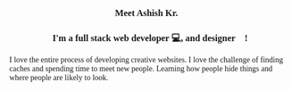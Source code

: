 <div style="font-family: 'calibri';">
<h3 align="center">
Meet Ashish Kr.👋
</h3>

<h3 align="center">
I'm a full stack web developer 💻, and designer 🎨!
</h3> 

I love the entire process of developing creative websites. I love the challenge of finding caches and spending time to meet new people. Learning how people hide things and where people are likely to look.
</div>
